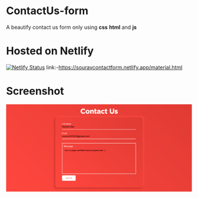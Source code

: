 # ContactUs-form

A beautify contact us form only using **css** **html** and **js**

# Hosted on Netlify
[![Netlify Status](https://api.netlify.com/api/v1/badges/bef8cb98-1e82-439c-8c68-1443332477a6/deploy-status)](https://app.netlify.com/sites/souravcontactform/deploys)
link:-https://souravcontactform.netlify.app/material.html

# Screenshot

![screen shot](https://github.com/freakflames29/ContactUs-form/blob/master/screen.png)
